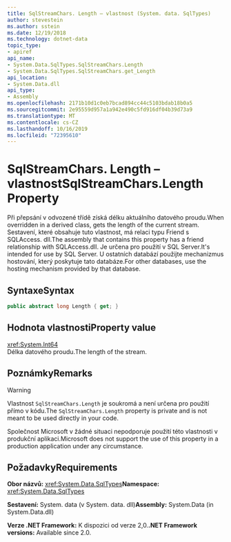 ```yaml
---
title: SqlStreamChars. Length – vlastnost (System. data. SqlTypes)
author: stevestein
ms.author: sstein
ms.date: 12/19/2018
ms.technology: dotnet-data
topic_type:
- apiref
api_name:
- System.Data.SqlTypes.SqlStreamChars.Length
- System.Data.SqlTypes.SqlStreamChars.get_Length
api_location:
- System.Data.dll
api_type:
- Assembly
ms.openlocfilehash: 2171b10d1c0eb7bcad894cc44c5103bdab18b0a5
ms.sourcegitcommit: 2e95559d957a1a942e490c5fd916df04b39d73a9
ms.translationtype: MT
ms.contentlocale: cs-CZ
ms.lasthandoff: 10/16/2019
ms.locfileid: "72395610"
---
```

# <a name="sqlstreamcharslength-property"></a><span data-ttu-id="3d777-102">SqlStreamChars. Length – vlastnost</span><span class="sxs-lookup"><span data-stu-id="3d777-102">SqlStreamChars.Length Property</span></span>

<span data-ttu-id="3d777-103">Při přepsání v odvozené třídě získá délku aktuálního datového proudu.</span><span class="sxs-lookup"><span data-stu-id="3d777-103">When overridden in a derived class, gets the length of the current stream.</span></span> <span data-ttu-id="3d777-104">Sestavení, které obsahuje tuto vlastnost, má relaci typu Friend s SQLAccess. dll.</span><span class="sxs-lookup"><span data-stu-id="3d777-104">The assembly that contains this property has a friend relationship with SQLAccess.dll.</span></span> <span data-ttu-id="3d777-105">Je určena pro použití v SQL Server.</span><span class="sxs-lookup"><span data-stu-id="3d777-105">It's intended for use by SQL Server.</span></span> <span data-ttu-id="3d777-106">U ostatních databází použijte mechanizmus hostování, který poskytuje tato databáze.</span><span class="sxs-lookup"><span data-stu-id="3d777-106">For other databases, use the hosting mechanism provided by that database.</span></span>

## <a name="syntax"></a><span data-ttu-id="3d777-107">Syntaxe</span><span class="sxs-lookup"><span data-stu-id="3d777-107">Syntax</span></span>

```csharp
public abstract long Length { get; }
```

## <a name="property-value"></a><span data-ttu-id="3d777-108">Hodnota vlastnosti</span><span class="sxs-lookup"><span data-stu-id="3d777-108">Property value</span></span>

<xref:System.Int64>\
<span data-ttu-id="3d777-109">Délka datového proudu.</span><span class="sxs-lookup"><span data-stu-id="3d777-109">The length of the stream.</span></span>

## <a name="remarks"></a><span data-ttu-id="3d777-110">Poznámky</span><span class="sxs-lookup"><span data-stu-id="3d777-110">Remarks</span></span>

> [!WARNING]
> <span data-ttu-id="3d777-111">Vlastnost `SqlStreamChars.Length` je soukromá a není určena pro použití přímo v kódu.</span><span class="sxs-lookup"><span data-stu-id="3d777-111">The `SqlStreamChars.Length` property is private and is not meant to be used directly in your code.</span></span>
>
> <span data-ttu-id="3d777-112">Společnost Microsoft v žádné situaci nepodporuje použití této vlastnosti v produkční aplikaci.</span><span class="sxs-lookup"><span data-stu-id="3d777-112">Microsoft does not support the use of this property in a production application under any circumstance.</span></span>

## <a name="requirements"></a><span data-ttu-id="3d777-113">Požadavky</span><span class="sxs-lookup"><span data-stu-id="3d777-113">Requirements</span></span>

<span data-ttu-id="3d777-114">**Obor názvů:** <xref:System.Data.SqlTypes></span><span class="sxs-lookup"><span data-stu-id="3d777-114">**Namespace:** <xref:System.Data.SqlTypes></span></span>

<span data-ttu-id="3d777-115">**Sestavení:** System. data (v System. data. dll)</span><span class="sxs-lookup"><span data-stu-id="3d777-115">**Assembly:** System.Data (in System.Data.dll)</span></span>

<span data-ttu-id="3d777-116">**Verze .NET Framework:** K dispozici od verze 2,0.</span><span class="sxs-lookup"><span data-stu-id="3d777-116">**.NET Framework versions:** Available since 2.0.</span></span>
